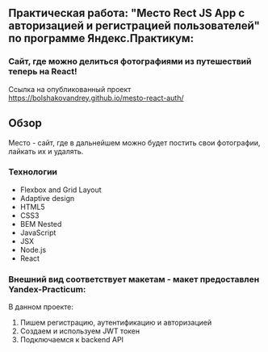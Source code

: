 ## Практическая работа: "Место Rect JS App с авторизацией и регистрацией пользователей" по программе Яндекс.Практикум:
### Сайт, где можно делиться фотографиями из путешествий **теперь на React**!

Ссылка на опубликованный проект https://bolshakovandrey.github.io/mesto-react-auth/

## Обзор
Место - сайт, где в дальнейшем можно будет постить свои фотографии, лайкать их и удалять.

### Технологии
* Flexbox and Grid Layout
* Adaptive design
* HTML5
* CSS3
* BEM Nested
* JavaScript
* JSX
* Node.js
* React

### Внешний вид соответствует макетам - макет предоставлен Yandex-Practicum:

В данном проекте:
1. Пишем регистрацию, аутентификацию и авторизацией
2. Создаем и используем JWT токен
3. Подключаемся к backend API

